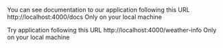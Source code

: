 You can see documentation to our application following this URL
http://localhost:4000/docs 
Only on your local machine

Try application following this URL
http://localhost:4000/weather-info 
Only on your local machine
